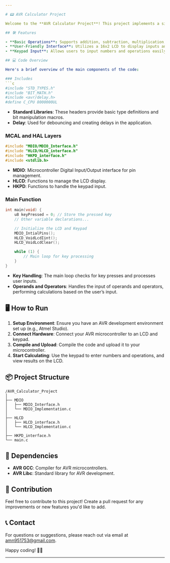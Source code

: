 ```yaml
---

# 📟 AVR Calculator Project

Welcome to the **AVR Calculator Project**! This project implements a simple calculator using an AVR microcontroller. It features an LCD display for output and a keypad for input. 

## 🛠️ Features

- **Basic Operations**: Supports addition, subtraction, multiplication, and division.
- **User-Friendly Interface**: Utilizes a 16x2 LCD to display inputs and results.
- **Keypad Input**: Allows users to input numbers and operations easily.

## 💻 Code Overview

Here's a brief overview of the main components of the code:

### Includes
```c
#include "STD_TYPES.h"
#include "BIT_MATH.h"
#include <avr/delay.h>
#define C_CPU 8000000UL
```
- **Standard Libraries**: These headers provide basic type definitions and bit manipulation macros.
- **Delay**: Used for debouncing and creating delays in the application.

### MCAL and HAL Layers
```c
#include "MDIO/MDIO_Interface.h"
#include "HLCD/HLCD_interface.h"
#include "HKPD_interface.h"
#include <stdlib.h>
```
- **MDIO**: Microcontroller Digital Input/Output interface for pin management.
- **HLCD**: Functions to manage the LCD display.
- **HKPD**: Functions to handle the keypad input.

### Main Function
```c
int main(void) {
    u8 keyPressed = 0; // Store the pressed key
    // Other variable declarations...

    // Initialize the LCD and Keypad
    MDIO_IntialPins();
    HLCD_VoidLcdIint();
    HLCD_VoidLcdClear();

    while (1) {
        // Main loop for key processing
    }
}
```
- **Key Handling**: The main loop checks for key presses and processes user inputs.
- **Operands and Operators**: Handles the input of operands and operators, performing calculations based on the user’s input.

## 🖥️ How to Run

1. **Setup Environment**: Ensure you have an AVR development environment set up (e.g., Atmel Studio).
2. **Connect Hardware**: Connect your AVR microcontroller to an LCD and keypad.
3. **Compile and Upload**: Compile the code and upload it to your microcontroller.
4. **Start Calculating**: Use the keypad to enter numbers and operations, and view results on the LCD.

## 📦 Project Structure

```
/AVR_Calculator_Project
│
├── MDIO
│   ├── MDIO_Interface.h
│   └── MDIO_Implementation.c
│
├── HLCD
│   ├── HLCD_interface.h
│   └── HLCD_Implementation.c
│
├── HKPD_interface.h
└── main.c
```

## 📖 Dependencies

- **AVR GCC**: Compiler for AVR microcontrollers.
- **AVR Libc**: Standard library for AVR development.

## 🚀 Contribution

Feel free to contribute to this project! Create a pull request for any improvements or new features you'd like to add. 

## 📞 Contact

For questions or suggestions, please reach out via email at [amn951753@gmail.com](mailto:yamn951753@gmail.com).


Happy coding! 🎉✨

--- 
```


